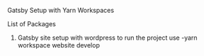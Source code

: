 Gatsby Setup with Yarn Workspaces

List of Packages

1. Gatsby site setup with wordpress
   to run the project use
   -yarn workspace website develop
